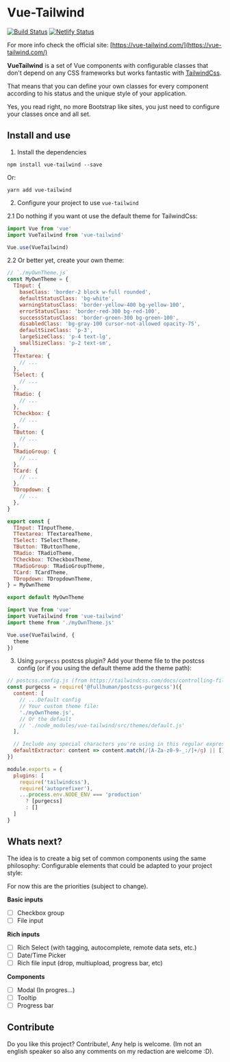 # Vue-Tailwind 

[![Build Status](https://travis-ci.org/alfonsobries/vue-tailwind.svg?branch=master)](https://travis-ci.org/alfonsobries/vue-tailwind) [![Netlify Status](https://api.netlify.com/api/v1/badges/40acc43a-7f44-4030-b18a-62c08e0b03d2/deploy-status)](https://app.netlify.com/sites/vue-tailwind/deploys)

For more info check the official site: [https://vue-tailwind.com/](https://vue-tailwind.com/)

**VueTailwind** is a set of Vue components with configurable classes that don't depend on any CSS frameworks but works fantastic with [TailwindCss](https://tailwindcss.com).

That means that you can define your own classes for every component according to his status and the unique style of your application.

Yes, you read right, no more Bootstrap like sites, you just need to configure your classes once and all set.

## Install and use
1. Install the dependencies 

```console
npm install vue-tailwind --save
``` 

Or: 
```console
yarn add vue-tailwind
``` 

2. Configure your project to use `vue-tailwind` 

2.1 Do nothing if you want ot use the default theme for TailwindCss:

```js
import Vue from 'vue'
import VueTailwind from 'vue-tailwind'

Vue.use(VueTailwind)
```

2.2 Or better yet, create your own theme:

```js
// `./myOwnTheme.js`
const MyOwnTheme = {
  TInput: {
    baseClass: 'border-2 block w-full rounded',
    defaultStatusClass: 'bg-white',
    warningStatusClass: 'border-yellow-400 bg-yellow-100',
    errorStatusClass: 'border-red-300 bg-red-100',
    successStatusClass: 'border-green-300 bg-green-100',
    disabledClass: 'bg-gray-100 cursor-not-allowed opacity-75',
    defaultSizeClass: 'p-3',
    largeSizeClass: 'p-4 text-lg',
    smallSizeClass: 'p-2 text-sm',
  },
  TTextarea: {
    // ...
  },
  TSelect: {
    // ...
  },
  TRadio: {
    // ...
  },
  TCheckbox: {
    // ...
  },
  TButton: {
    // ...
  },
  TRadioGroup: {
    // ...
  },
  TCard: {
    // ...
  },
  TDropdown: {
    // ...
  },
}

export const {
  TInput: TInputTheme,
  TTextarea: TTextareaTheme,
  TSelect: TSelectTheme,
  TButton: TButtonTheme,
  TRadio: TRadioTheme,
  TCheckbox: TCheckboxTheme,
  TRadioGroup: TRadioGroupTheme,
  TCard: TCardTheme,
  TDropdown: TDropdownTheme,
} = MyOwnTheme

export default MyOwnTheme
```

```js
import Vue from 'vue'
import VueTailwind from 'vue-tailwind'
import theme from './myOwnTheme.js'

Vue.use(VueTailwind, {
  theme
})
```

3. Using `purgecss` postcss plugin? Add your theme file to the postcss config (or if you using the default theme add the theme path):
```js
// postcss.config.js (from https://tailwindcss.com/docs/controlling-file-size#setting-up-purgecss)
const purgecss = require('@fullhuman/postcss-purgecss')({
  content: [
    // ...Default config
    // Your custom theme file:
    './myOwnTheme.js',
    // Or the default 
    // './node_modules/vue-tailwind/src/themes/default.js'
  ],

  // Include any special characters you're using in this regular expression
  defaultExtractor: content => content.match(/[A-Za-z0-9-_:/]+/g) || []
})

module.exports = {
  plugins: [
    require('tailwindcss'),
    require('autoprefixer'),
    ...process.env.NODE_ENV === 'production'
      ? [purgecss]
      : []
  ]
}
```

## Whats next?

The idea is to create a big set of common components using the same philosophy: Configurable elements that could be adapted to your project style:

For now this are the priorities (subject to change).

**Basic inputs**
- [ ] Checkbox group
- [ ] File input

**Rich inputs**
- [ ] Rich Select (with tagging, autocomplete, remote data sets, etc.)
- [ ] Date/Time Picker
- [ ] Rich file input (drop, multiupload, progress bar, etc)

**Components**
- [ ] Modal (In progres...)
- [ ] Tooltip
- [ ] Progress bar

## Contribute
Do you like this project? Contribute!, Any help is welcome. (Im not an english speaker so also any comments on my redaction are welcome :D).

